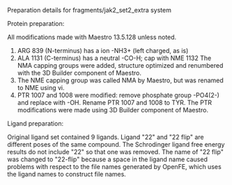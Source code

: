 Preparation  details for fragments/jak2_set2_extra system

Protein preparation:

All modifications made with Maestro 13.5.128 unless noted.

1. ARG 839 (N-terminus) has a ion -NH3+ (left charged, as is)
2. ALA 1131 (C-terminus) has a neutral -CO-H; cap with NME 1132
The NMA capping groups were added, structure optimized and renumbered
with the 3D Builder component of Maestro.
3. The NME capping group was called NMA by Maestro, but 
was renamed to NME using vi.
3. PTR 1007 and 1008 were modified: remove phosphate group  -PO4(2-) 
and replace with -OH.  Rename PTR 1007 and 1008 to TYR.
The PTR modifications were made using 3D Builder component of Maestro.


Ligand preparation:

Original ligand set contained 9 ligands.  Ligand "22" and "22 flip"
are different poses of the same compound.  The Schrodinger ligand
free energy results do not include "22" so that one was removed.
The name of "22 flip" was changed to "22-flip" because a space in the
ligand name caused problems with respect to the file names generated
by OpenFE, which uses the ligand names to construct file names.


